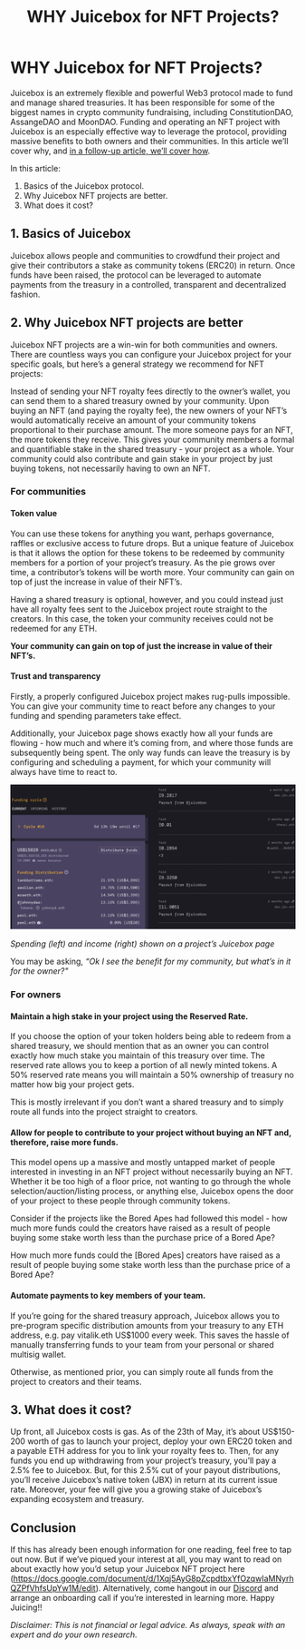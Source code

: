 ﻿---
slug: why-juicebox-for-nfts
title: WHY Juicebox for NFT Projects?
authors: [johnnyd]
tags: [nfts, nft, juicebox, ethereum, juicebox project, crypto, cryptocurrency, web3]
---

# WHY Juicebox for NFT Projects?


Juicebox is an extremely flexible and powerful Web3 protocol made to fund and manage shared treasuries. It has been responsible for some of the biggest names in crypto community fundraising, including ConstitutionDAO, AssangeDAO and MoonDAO. Funding and operating an NFT project with Juicebox is an especially effective way to leverage the protocol, providing massive benefits to both owners and their communities. In this article we’ll cover why, and [in a follow-up article, we’ll cover how](how-juicebox-for-nfts).

In this article: 
1. Basics of the Juicebox protocol.
2. Why Juicebox NFT projects are better.
3. What does it cost?

## 1. Basics of Juicebox
Juicebox allows people and communities to crowdfund their project and give their contributors a stake as community tokens (ERC20) in return. Once funds have been raised, the protocol can be leveraged to automate payments from the treasury in a controlled, transparent and decentralized fashion. 

## 2. Why Juicebox NFT projects are better
Juicebox NFT projects are a win-win for both communities and owners. There are countless ways you can configure your Juicebox project for your specific goals, but here’s a general strategy we recommend for NFT projects: 

Instead of sending your NFT royalty fees directly to the owner’s wallet, you can send them to a shared treasury owned by your community. Upon buying an NFT (and paying the royalty fee), the new owners of your NFT’s would automatically receive an amount of your community tokens proportional to their purchase amount. The more someone pays for an NFT, the more tokens they receive. This gives your community members a formal and quantifiable stake in the shared treasury - your project as a whole. Your community could also contribute and gain stake in your project by just buying tokens, not necessarily having to own an NFT. 

### For communities 
#### Token value 
You can use these tokens for anything you want, perhaps governance, raffles or exclusive access to future drops. But a unique feature of Juicebox is that it allows the option for these tokens to be redeemed by community members for a portion of your project’s treasury. As the pie grows over time, a contributor’s tokens will be worth more. Your community can gain on top of just the increase in value of their NFT’s.

Having a shared treasury is optional, however, and you could instead just have all royalty fees sent to the Juicebox project route straight to the creators. In this case, the token your community receives could not be redeemed for any ETH. 

**Your community can gain on top of just the increase in value of their NFT’s.**

#### Trust and transparency 

Firstly, a properly configured Juicebox project makes rug-pulls impossible. You can give your community time to react before any changes to your funding and spending parameters take effect. 

Additionally, your Juicebox page shows exactly how all your funds are flowing - how much and where it’s coming from, and where those funds are subsequently being spent. The only way funds can leave the treasury is by configuring and scheduling a payment, for which your community will always have time to react to. 

![](image1.png)

*Spending (left) and income (right) shown on a project’s Juicebox page*

You may be asking, *“Ok I see the benefit for my community, but what’s in it for the owner?"*


### For owners

#### Maintain a high stake in your project using the Reserved Rate.

If you choose the option of your token holders being able to redeem from a shared treasury, we should mention that as an owner you can control exactly how much stake you maintain of this treasury over time. The reserved rate allows you to keep a portion of all newly minted tokens. A 50% reserved rate means you will maintain a 50% ownership of treasury no matter how big your project gets. 

This is mostly irrelevant if you don’t want a shared treasury and to simply route all funds into the project straight to creators. 

#### Allow for people to contribute to your project without buying an NFT and, therefore, raise more funds.

This model opens up a massive and mostly untapped market of people interested in investing in an NFT project without necessarily buying an NFT. Whether it be too high of a floor price, not wanting to go through the whole selection/auction/listing process, or anything else, Juicebox opens the door of your project to these people through community tokens.

Consider if the projects like the Bored Apes had followed this model - how much more funds could the creators have raised as a result of people buying some stake worth less than the purchase price of a Bored Ape? 

How much more funds could the [Bored Apes] creators have raised as a result of people buying some stake worth less than the purchase price of a Bored Ape? 

#### Automate payments to key members of your team.

If you’re going for the shared treasury approach, Juicebox allows you to pre-program specific distribution amounts from your treasury to any ETH address, e.g. pay vitalik.eth US$1000 every week. This saves the hassle of manually transferring funds to your team from your personal or shared multisig wallet. 

Otherwise, as mentioned prior, you can simply route all funds from the project to creators and their teams. 

## 3. What does it cost?

Up front, all Juicebox costs is gas. As of the 23th of May, it’s about US$150-200 worth of gas to launch your project, deploy your own ERC20 token and a payable ETH address for you to link your royalty fees to. Then, for any funds you end up withdrawing from your project’s treasury, you’ll pay a 2.5% fee to Juicebox. But, for this 2.5% cut of your payout distributions, you’ll receive Juicebox’s native token (JBX) in return at its current issue rate. Moreover, your fee will give you a growing stake of Juicebox’s expanding ecosystem and treasury. 

## Conclusion

If this has already been enough information for one reading, feel free to tap out now. But if we’ve piqued your interest at all, you may want to read on about exactly how you’d setup your Juicebox NFT project here (https://docs.google.com/document/d/1Xqj5AyG8pZcpdtbxYfOzqwIaMNyrhQZPfVhfsUpYw1M/edit). Alternatively, come hangout in our [Discord](https://discord.gg/juicebox) and arrange an onboarding call if you’re interested in learning more. Happy Juicing!! 

*Disclaimer: This is not financial or legal advice. As always, speak with an expert and do your own research.*
